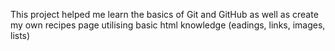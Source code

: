 This project helped me learn the basics of Git and GitHub as well as create my own recipes page utilising basic html knowledge (eadings, links, images, lists)
